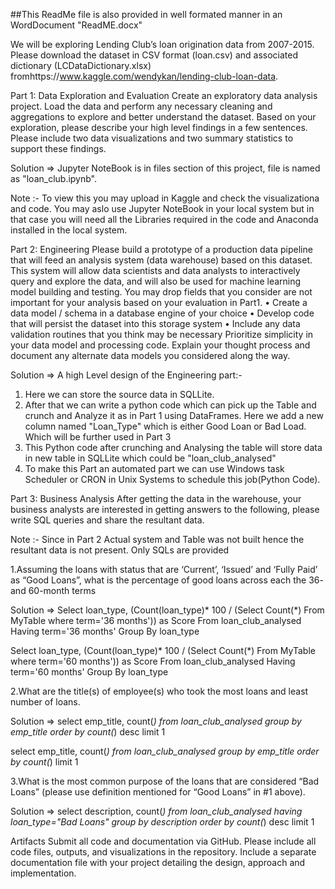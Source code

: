 ##This ReadMe file is also provided in well formated manner in an WordDocument "ReadME.docx"

We will be exploring Lending Club’s loan origination data from 2007-2015. Please download the dataset in CSV format (loan.csv) and associated dictionary (LCDataDictionary.xlsx) fromhttps://www.kaggle.com/wendykan/lending-club-loan-data.

Part 1: Data Exploration and Evaluation
Create an exploratory data analysis project. Load the data and perform any necessary cleaning and aggregations to explore and better understand the dataset. Based on your exploration, please describe your high level findings in a few sentences. Please include two data visualizations and two summary statistics to support these findings.

Solution => Jupyter NoteBook is in files section of this project, file is named as "loan_club.ipynb". 

Note :- To view this you may upload in Kaggle and check the visualizationa and code. You may aslo use Jupyter NoteBook in your local system but in that case you will need all the Libraries required in the code and Anaconda installed in the local system.

Part 2: Engineering
Please build a prototype of a production data pipeline that will feed an analysis system (data warehouse) based on this dataset. This system will allow data scientists and data analysts to interactively query and explore the data, and will also be used for machine learning model building and testing. You may drop fields that you consider are not important for your analysis based on your evaluation in Part1.
•	Create a data model / schema in a database engine of your choice
•	Develop code that will persist the dataset into this storage system 
•	Include any data validation routines that you think may be necessary
Prioritize simplicity in your data model and processing code. Explain your thought process and document any alternate data models you considered along the way.

Solution => A high Level design of the Engineering part:-
1. Here we can store the source data in SQLLite. 
2. After that we can write a python code which can pick up the Table and crunch and Analyze it as in Part 1 using DataFrames. Here we add a new column named "Loan_Type" which is either Good Loan or Bad Load. Which will be further used in Part 3
3. This Python code after crunching and Analysing the table will store data in new table in SQLLite which could be "loan_club_analysed"
4. To make this Part an automated part we can use Windows task Scheduler or CRON in Unix Systems to schedule this job(Python Code).


Part 3: Business Analysis
After getting the data in the warehouse, your business analysts are interested in getting answers to the following, please write SQL queries and share the resultant data.

Note :- Since in Part 2 Actual system and Table was not built hence the resultant data is not present. Only SQLs are provided

1.Assuming the loans with status that are ‘Current’, ‘Issued’ and ‘Fully Paid’ as “Good Loans”, what is the percentage of good loans across each the 36- and 60-month terms

Solution => 
Select loan_type, (Count(loan_type)* 100 / (Select Count(*) From MyTable where term='36 months')) as Score
From  loan_club_analysed
Having  term='36 months'
Group By loan_type

Select loan_type, (Count(loan_type)* 100 / (Select Count(*) From MyTable where term='60 months')) as Score
From  loan_club_analysed
Having  term='60 months'
Group By loan_type

2.What are the title(s) of employee(s) who took the most loans and least number of loans.

Solution =>
select emp_title, count(*) from  loan_club_analysed
group by emp_title
order by count(*) desc limit 1

select emp_title, count(*) from  loan_club_analysed
group by emp_title
order by count(*)  limit 1


3.What is the most common purpose of the loans that are considered “Bad Loans” (please use definition mentioned for “Good Loans” in #1 above).

Solution =>
select description, count(*) from  loan_club_analysed
having loan_type="Bad  Loans"
group by description
order by count(*) desc limit 1

Artifacts
Submit all code and documentation via GitHub. Please include all code files, outputs, and visualizations in the repository. Include a separate documentation file with your project detailing the design, approach and implementation.
